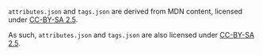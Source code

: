 `attributes.json` and `tags.json` are derived from MDN content, licensed under [CC-BY-SA 2.5](http://creativecommons.org/licenses/by-sa/2.5/).

As such, `attributes.json` and `tags.json` are also licensed under [CC-BY-SA 2.5](http://creativecommons.org/licenses/by-sa/2.5/).
